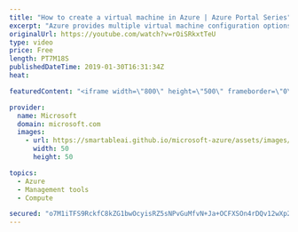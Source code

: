 ```yaml
---
title: "How to create a virtual machine in Azure | Azure Portal Series"
excerpt: "Azure provides multiple virtual machine configuration options for you to set up your virtual machine exactly how you want for whatever you're trying to do. In this video of the Azure Portal “How To” Series, learn how to configure a basic virtual machine and connect to it in minutes in the Azure portal."
originalUrl: https://youtube.com/watch?v=rOiSRkxtTeU
type: video
price: Free
length: PT7M18S
publishedDateTime: 2019-01-30T16:31:34Z
heat: 

featuredContent: "<iframe width=\"800\" height=\"500\" frameborder=\"0\" src=\"https://www.youtube.com/embed/rOiSRkxtTeU\" allow=\"accelerometer; autoplay; encrypted-media; gyroscope; picture-in-picture\" allowfullscreen></iframe>"

provider:
  name: Microsoft
  domain: microsoft.com
  images:
    - url: https://smartableai.github.io/microsoft-azure/assets/images/organizations/microsoft.com-50x50.jpg
      width: 50
      height: 50

topics:
  - Azure
  - Management tools
  - Compute

secured: "o7M1iTFS9RckfC8kZG1bwOcyisRZ5sNPvGuMfvN+Ja+OCFXSOn4rDQv12wXp2YPwCbfypm6CpsjObPaezI4adV/FC0a7/bCvWjFpRnCnHdR78L2mtQh3y80VThY5mc3NSCFGYvNVomyr7xlMN6uOWMvfX3yTEpe6PCJJMFPGBAk1FoJoj5V4rdwTUBUIIx+AcgHVeMNrDPR8PFFtA6hsylvDGxBh+dPmIKnIlqgWtvtS/OErT81GbKCgBh6intktXFcYCvKGFTHMw5wRWsLFixG9B81izzliSBTd8vJpQ5dAikAXvO3HPvA0uz4ksCEeh6UKqyCB48gGP9/GsDX/+UbzhrXX+JDytGw5jgjnRI6PnKzg75iksN1JPiPOOKLd1co046z5VjTN9imzCg9R6Q==;JhvCDJVlzfi419/qZxYejA=="
---
```


